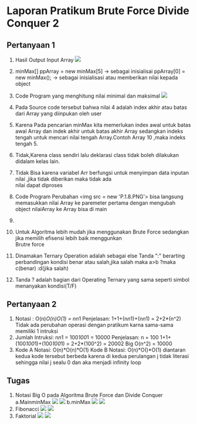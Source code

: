  # Laporan Pratikum Brute Force Divide Conquer 2

 ## Pertanyaan 1
 1. Hasil Output Input Array
    <img src = 'P1.1.PNG'>

 2. minMax[] ppArray = new minMax[5] -> sebagai inisialisai
    ppArray[0] = new minMax(); -> sebagai inisialisasi atau memberikan nilai kepada object
 3. Code Program yang menghitung nilai minimal dan maksimal
    <img src = 'P1.3.PNG'>
 4. Pada Source code tersebut bahwa nilai 4 adalah index akhir atau batas dari Array yang diinpukan oleh user
 5. Karena Pada pencarian minMax kita memerlukan index awal untuk batas awal Array dan indek akhir untuk batas akhir 
    Array sedangkan indeks tengah untuk mencari nilai tengah Array.Contoh Array 10 ,maka indeks tengah 5.    
 6. Tidak,Karena class sendiri lalu deklarasi class tidak boleh dilakukan didalam kelas lain.
 7. Tidak Bisa karena variabel Arr berfungsi untuk menyimpan data inputan nilai ,jika tidak diberikan maka tidak ada   
    nilai dapat diproses
 8. Code Program Perubahan
    <img src = new 'P.1.8.PNG'>
    bisa langsung memasukkan nilai Array ke paremeter pertama dengan mengubah object 
    nilaiArray ke Array bisa di main
 9. 
 10. Untuk Algoritma lebih mudah jika menggunakan Brute Force sedangkan jika memilih efisensi lebih baik menggunkan     
     Brutre force   
 11. Dinamakan Ternary Operation adalah sebagai else
     Tanda ":" berarting perbandingan kondisi benar atau salah,jika salah maka a>b ?maka 
     c(benar) :d(jika salah)
 12. Tanda ? adalah bagian dari Operating Ternary yang sama seperti simbol menanyakan kondisi(T/F)

 ## Pertanyaan 2
 1. Notasi :
    O(n)*O(n)*O(1) = n*n*1
    Penjelasan:
    1+1+(n*n*1)+(n*n*1) = 2+2*(n^2)
    Tidak ada perubahan operasi dengan pratikum karna sama-sama memiliki 1 intruksi
 2. Jumlah Intruksi:
    n*n*1 = 100*100*1 = 10000
    Penjelasan: 
    n = 100
    1+1+(100*100*1)+(100*100*1) = 2+2*(100^2) = 20002
    Big O(n^2) = 10000
 3. Kode A
    Notasi: O(n)*O(n)*O(1)
    Kode B
    Notasi: O(n)*O()*O(1)
    diantaran kedua kode tersebut berbeda karena di kedua perulangan j tidak literasi sehingga nilai j sealu 0 dan aka menjadi infinity loop

## Tugas
1. Notasi Big O pada Algoritma Brute Force dan Divide Conquer
   a.MainminMax 
   <img src ='T1.1.PNG'>
   <img src ='T1.2.PNG'>
   b.minMax
   <img src = 'T2.1.PNG'>
   <img src = 'T2.2.PNG'>
2. Fibonacci
   <img src = 'Fibo1.PNG'>
   <img src = 'Fibo2.PNG'>
3. Faktorial
   <img src = 'Faktorial1.PNG'>
   <img src = 'Faktorial2.PNG'> 
